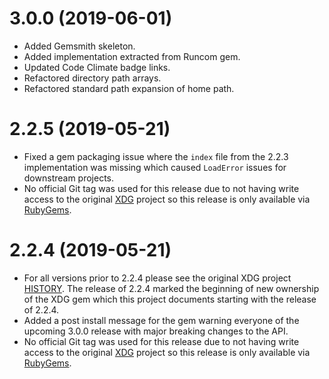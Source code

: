 # 3.0.0 (2019-06-01)

- Added Gemsmith skeleton.
- Added implementation extracted from Runcom gem.
- Updated Code Climate badge links.
- Refactored directory path arrays.
- Refactored standard path expansion of home path.

# 2.2.5 (2019-05-21)

- Fixed a gem packaging issue where the `index` file from the 2.2.3 implementation was missing which
  caused `LoadError` issues for downstream projects.
- No official Git tag was used for this release due to not having write access to the original
  [XDG](https://github.com/rubyworks/xdg) project so this release is only available via
  [RubyGems](https://rubygems.org/gems/xdg/versions/2.2.5).

# 2.2.4 (2019-05-21)

- For all versions prior to 2.2.4 please see the original XDG project
[HISTORY](https://github.com/rubyworks/xdg/blob/master/HISTORY.md). The release of 2.2.4 marked the
beginning of new ownership of the XDG gem which this project documents starting with the release of
2.2.4.
- Added a post install message for the gem warning everyone of the upcoming 3.0.0 release with major
  breaking changes to the API.
- No official Git tag was used for this release due to not having write access to the original
  [XDG](https://github.com/rubyworks/xdg) project so this release is only available via
  [RubyGems](https://rubygems.org/gems/xdg/versions/2.2.4).

